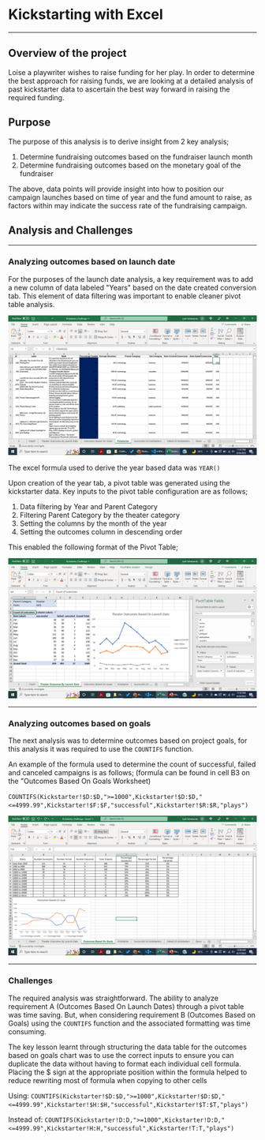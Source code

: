 # Kickstarting with Excel
---
## Overview of the project

Loise a playwriter wishes to raise funding for her play. In order to determine the best approach for raising funds, we are looking at a detailed analysis of past kickstarter data to ascertain the best way forward in raising the required funding.

## Purpose

The purpose of this analysis is to derive insight from 2 key analysis;

1. Determine fundraising outcomes based on the fundraiser launch month
2. Determine fundraising outcomes based on the monetary goal of the fundraiser

The above, data points will provide insight into how to position our campaign launches based on time of year and the fund amount to raise, as factors within may indicate the success rate of the fundraising campaign.

## Analysis and Challenges
---
### Analyzing outcomes based on launch date

For the purposes of the launch date analysis, a key requirement was to add a new column of data labeled "Years" based on the date created conversion tab. This element of data filtering was important to enable cleaner pivot table analysis.

![Years_Column_Creation](/Other/Year_Column_Creation.png)

The excel formula used to derive the year based data was `YEAR()`

Upon creation of the year tab, a pivot table was generated using the kickstarter data. Key inputs to the pivot table configuration are as follows;

1. Data filtering by Year and Parent Category
2. Filtering Parent Category by the theater category
3. Setting the columns by the month of the year
4. Setting the outcomes column in descending order

This enabled the following format of the Pivot Table;

![Launch_Date_Outcome](/Other/Theater_Outcomes_Based_On_Launch_Dates.png) 

---
### Analyzing outcomes based on goals

The next analysis was to determine outcomes based on project goals, for this analysis it was required to use the `COUNTIFS` function.

An example of the formula used to determine the count of successful, failed and canceled campaigns is as follows; (formula can be found in cell B3 on the "Outcomes Based On Goals Worksheet)

`COUNTIFS(Kickstarter!$D:$D,">=1000",Kickstarter!$D:$D,"<=4999.99",Kickstarter!$F:$F,"successful",Kickstarter!$R:$R,"plays")` 

![Goal_Outcomes](/Other/Outcomes_Based_On_Goals.png)

---
### Challenges

The required analysis was straightforward. The ability to analyze requirement A (Outcomes Based On Launch Dates) through a pivot table was time saving. But, when considering requirement B (Outcomes Based on Goals) using the `COUNTIFS` function and the associated formatting was time consuming.

The key lesson learnt through structuring the data table for the outcomes based on goals chart was to use the correct inputs to ensure you can duplicate the data without having to format each individual cell formula. Placing the $ sign at the appropriate position within the formula helped to reduce rewriting most of formula when copying to other cells

Using: `COUNTIFS(Kickstarter!$D:$D,">=1000",Kickstarter!$D:$D,"<=4999.99",Kickstarter!$H:$H,"successful",Kickstarter!$T:$T,"plays")`

Instead of: `COUNTIFS(Kickstarter!D:D,">=1000",Kickstarter!D:D,"<=4999.99",Kickstarter!H:H,"successful",Kickstarter!T:T,"plays")`
